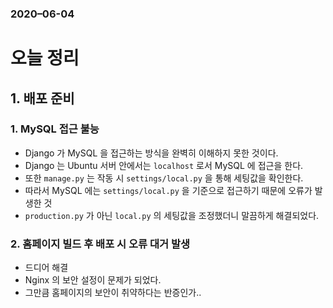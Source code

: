 ### 2020–06-04

# 오늘 정리

## 1. 배포 준비

### 1. MySQL 접근 불능

* Django 가 MySQL 을 접근하는 방식을 완벽히 이해하지 못한 것이다.
* Django 는 Ubuntu 서버 안에서는 `localhost` 로서 MySQL 에 접근을 한다.
* 또한 `manage.py` 는 작동 시 `settings/local.py` 을 통해 세팅값을 확인한다.
* 따라서 MySQL 에는 `settings/local.py` 을 기준으로 접근하기 때문에 오류가 발생한 것
* `production.py` 가 아닌 `local.py` 의 세팅값을 조정했더니 말끔하게 해결되었다.



### 2. 홈페이지 빌드 후 배포 시 오류 대거 발생

* 드디어 해결
* Nginx 의 보안 설정이 문제가 되었다.
* 그만큼 홈페이지의 보안이 취약하다는 반증인가..

